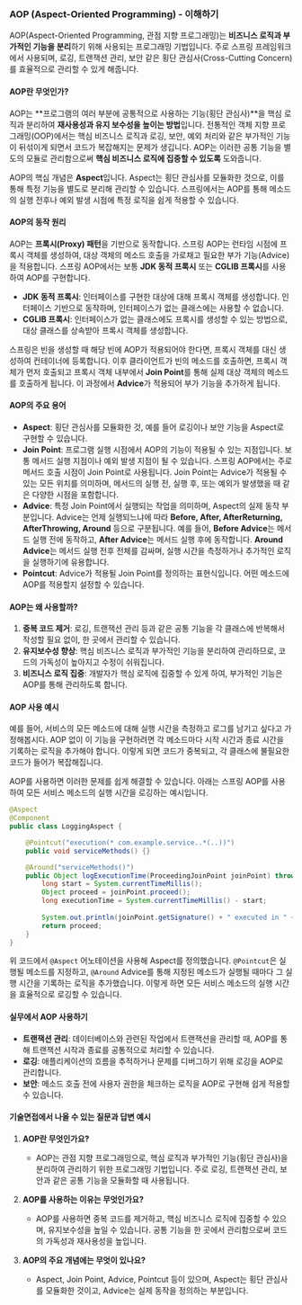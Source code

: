 ### AOP (Aspect-Oriented Programming) - 이해하기

AOP(Aspect-Oriented Programming, 관점 지향 프로그래밍)는 **비즈니스 로직과 부가적인 기능을 분리**하기 위해 사용되는 프로그래밍 기법입니다. 주로 스프링 프레임워크에서 사용되며, 로깅, 트랜잭션 관리, 보안 같은 횡단 관심사(Cross-Cutting Concern)를 효율적으로 관리할 수 있게 해줍니다.

#### AOP란 무엇인가?

AOP는 **프로그램의 여러 부분에 공통적으로 사용하는 기능(횡단 관심사)**을 핵심 로직과 분리하여 **재사용성과 유지 보수성을 높이는 방법**입니다. 전통적인 객체 지향 프로그래밍(OOP)에서는 핵심 비즈니스 로직과 로깅, 보안, 예외 처리와 같은 부가적인 기능이 뒤섞이게 되면서 코드가 복잡해지는 문제가 생깁니다. AOP는 이러한 공통 기능을 별도의 모듈로 관리함으로써 **핵심 비즈니스 로직에 집중할 수 있도록** 도와줍니다.

AOP의 핵심 개념은 **Aspect**입니다. Aspect는 횡단 관심사를 모듈화한 것으로, 이를 통해 특정 기능을 별도로 분리해 관리할 수 있습니다. 스프링에서는 AOP를 통해 메소드의 실행 전후나 예외 발생 시점에 특정 로직을 쉽게 적용할 수 있습니다.

#### AOP의 동작 원리

AOP는 **프록시(Proxy) 패턴**을 기반으로 동작합니다. 스프링 AOP는 런타임 시점에 프록시 객체를 생성하여, 대상 객체의 메소드 호출을 가로채고 필요한 부가 기능(Advice)을 적용합니다. 스프링 AOP에서는 보통 **JDK 동적 프록시** 또는 **CGLIB 프록시**를 사용하여 AOP를 구현합니다.

- **JDK 동적 프록시**: 인터페이스를 구현한 대상에 대해 프록시 객체를 생성합니다. 인터페이스 기반으로 동작하며, 인터페이스가 없는 클래스에는 사용할 수 없습니다.
- **CGLIB 프록시**: 인터페이스가 없는 클래스에도 프록시를 생성할 수 있는 방법으로, 대상 클래스를 상속받아 프록시 객체를 생성합니다.

스프링은 빈을 생성할 때 해당 빈에 AOP가 적용되어야 한다면, 프록시 객체를 대신 생성하여 컨테이너에 등록합니다. 이후 클라이언트가 빈의 메소드를 호출하면, 프록시 객체가 먼저 호출되고 프록시 객체 내부에서 **Join Point**를 통해 실제 대상 객체의 메소드를 호출하게 됩니다. 이 과정에서 **Advice**가 적용되어 부가 기능을 추가하게 됩니다.

#### AOP의 주요 용어

- **Aspect**: 횡단 관심사를 모듈화한 것, 예를 들어 로깅이나 보안 기능을 Aspect로 구현할 수 있습니다.
- **Join Point**: 프로그램 실행 시점에서 AOP의 기능이 적용될 수 있는 지점입니다. 보통 메서드 실행 지점이나 예외 발생 지점이 될 수 있습니다. 스프링 AOP에서는 주로 메서드 호출 시점이 Join Point로 사용됩니다. Join Point는 Advice가 적용될 수 있는 모든 위치를 의미하며, 메서드의 실행 전, 실행 후, 또는 예외가 발생했을 때 같은 다양한 시점을 포함합니다.
- **Advice**: 특정 Join Point에서 실행되는 작업을 의미하며, Aspect의 실제 동작 부분입니다. Advice는 언제 실행되느냐에 따라 **Before, After, AfterReturning, AfterThrowing, Around** 등으로 구분됩니다. 예를 들어, **Before Advice**는 메서드 실행 전에 동작하고, **After Advice**는 메서드 실행 후에 동작합니다. **Around Advice**는 메서드 실행 전후 전체를 감싸며, 실행 시간을 측정하거나 추가적인 로직을 실행하기에 유용합니다.
- **Pointcut**: Advice가 적용될 Join Point를 정의하는 표현식입니다. 어떤 메소드에 AOP를 적용할지 설정할 수 있습니다.

#### AOP는 왜 사용할까?

1. **중복 코드 제거**: 로깅, 트랜잭션 관리 등과 같은 공통 기능을 각 클래스에 반복해서 작성할 필요 없이, 한 곳에서 관리할 수 있습니다.
2. **유지보수성 향상**: 핵심 비즈니스 로직과 부가적인 기능을 분리하여 관리하므로, 코드의 가독성이 높아지고 수정이 쉬워집니다.
3. **비즈니스 로직 집중**: 개발자가 핵심 로직에 집중할 수 있게 하여, 부가적인 기능은 AOP를 통해 관리하도록 합니다.

#### AOP 사용 예시

예를 들어, 서비스의 모든 메소드에 대해 실행 시간을 측정하고 로그를 남기고 싶다고 가정해봅시다. AOP 없이 이 기능을 구현하려면 각 메소드마다 시작 시간과 종료 시간을 기록하는 로직을 추가해야 합니다. 이렇게 되면 코드가 중복되고, 각 클래스에 불필요한 코드가 들어가 복잡해집니다.

AOP를 사용하면 이러한 문제를 쉽게 해결할 수 있습니다. 아래는 스프링 AOP를 사용하여 모든 서비스 메소드의 실행 시간을 로깅하는 예시입니다.

```java
@Aspect
@Component
public class LoggingAspect {

    @Pointcut("execution(* com.example.service..*(..))")
    public void serviceMethods() {}

    @Around("serviceMethods()")
    public Object logExecutionTime(ProceedingJoinPoint joinPoint) throws Throwable {
        long start = System.currentTimeMillis();
        Object proceed = joinPoint.proceed();
        long executionTime = System.currentTimeMillis() - start;
        
        System.out.println(joinPoint.getSignature() + " executed in " + executionTime + "ms");
        return proceed;
    }
}
```
위 코드에서 `@Aspect` 어노테이션을 사용해 Aspect를 정의했습니다. `@Pointcut`은 실행될 메소드를 지정하고, `@Around` Advice를 통해 지정된 메소드가 실행될 때마다 그 실행 시간을 기록하는 로직을 추가했습니다. 이렇게 하면 모든 서비스 메소드의 실행 시간을 효율적으로 로깅할 수 있습니다.

#### 실무에서 AOP 사용하기

- **트랜잭션 관리**: 데이터베이스와 관련된 작업에서 트랜잭션을 관리할 때, AOP를 통해 트랜잭션 시작과 종료를 공통적으로 처리할 수 있습니다.
- **로깅**: 애플리케이션의 흐름을 추적하거나 문제를 디버그하기 위해 로깅을 AOP로 관리합니다.
- **보안**: 메소드 호출 전에 사용자 권한을 체크하는 로직을 AOP로 구현해 쉽게 적용할 수 있습니다.

#### 기술면접에서 나올 수 있는 질문과 답변 예시

1. **AOP란 무엇인가요?**
   - AOP는 관점 지향 프로그래밍으로, 핵심 로직과 부가적인 기능(횡단 관심사)을 분리하여 관리하기 위한 프로그래밍 기법입니다. 주로 로깅, 트랜잭션 관리, 보안과 같은 공통 기능을 모듈화할 때 사용됩니다.

2. **AOP를 사용하는 이유는 무엇인가요?**
   - AOP를 사용하면 중복 코드를 제거하고, 핵심 비즈니스 로직에 집중할 수 있으며, 유지보수성을 높일 수 있습니다. 공통 기능을 한 곳에서 관리함으로써 코드의 가독성과 재사용성을 높입니다.

3. **AOP의 주요 개념에는 무엇이 있나요?**
   - Aspect, Join Point, Advice, Pointcut 등이 있으며, Aspect는 횡단 관심사를 모듈화한 것이고, Advice는 실제 동작을 정의하는 부분입니다.


